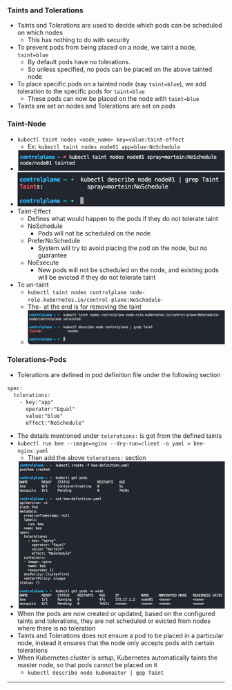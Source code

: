 
### Taints and Tolerations

- Taints and Tolerations are used to decide which pods can be scheduled on which nodes
	- This has nothing to do with security
- To prevent pods from being placed on a node, we taint a node, `taint=blue`
	- By default pods have no tolerations.
	- So unless specified, no pods can be placed on the above tainted node
- To place specific pods on a tainted node (say `taint=blue`), we add toleration to the specific pods for `taint=blue`
	- These pods can now be placed on the node with `taint=blue`
- Taints are set on nodes and Tolerations are set on pods

### Taint-Node

- `kubectl taint nodes <node_name> key=value:taint-effect`
	- Ex: `kubectl taint nodes node01 app=blue:NoSchedule`
- ![kubectltainnode-1.png](Attachments/kubectltainnode-1.png)
- ![kubectltainnode-2.png](Attachments/kubectltainnode-2.png)
- Taint-Effect
	- Defines what would happen to the pods if they do not tolerate taint
	- NoSchedule
		- Pods will not be scheduled on the node
	- PreferNoSchedule
		- System will try to avoid placing the pod on the node, but no guarantee
	- NoExecute
		- New pods will not be scheduled on the node, and existing pods will be evicted if they do not tolerate taint
- To un-taint
	- `kubectl taint nodes controlplane node-role.kubernetes.io/control-plane:NoSchedule-`
	- The`-` at the end is for removing the taint
	- ![untaintnode.png](Attachments/untaintnode.png)

### Tolerations-Pods

- Tolerations are defined in pod definition file under the following section
```
spec:
  tolerations:
    - key:"app"
      operator:"Equal"
      value:"blue"
      effect:"NoSchedule"
```
- The details mentioned under `tolerations:` is got from the defined taints
- `kubectl run bee --image=nginx --dry-run=client -o yaml > bee-nginx.yaml`
	- Then add the above `tolerations:` section
- ![tolerancepodcreate.png](Attachments/tolerancepodcreate.png)
- When the pods are now created or updated, based on the configured taints and tolerations, they are not scheduled or evicted from nodes where there is no toleration
- Taints and Tolerations does not ensure a pod to be placed in a particular node, instead it ensures that the node only accepts pods with certain tolerations
- When Kubernetes cluster is setup, Kubernetes automatically taints the master node, so that pods cannot be placed on it
	- `kubectl describe node kubemaster | gep Taint`


---


